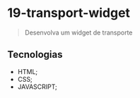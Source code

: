 # 19-transport-widget
>Desenvolva um widget de transporte


## Tecnologias
- HTML;
- CSS;
- JAVASCRIPT;
